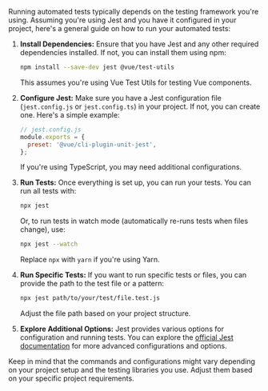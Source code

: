 Running automated tests typically depends on the testing framework you're using. Assuming you're using Jest and you have it configured in your project, here's a general guide on how to run your automated tests:

1. **Install Dependencies:**
   Ensure that you have Jest and any other required dependencies installed. If not, you can install them using npm:

   ```bash
   npm install --save-dev jest @vue/test-utils
   ```

   This assumes you're using Vue Test Utils for testing Vue components.

2. **Configure Jest:**
   Make sure you have a Jest configuration file (`jest.config.js` or `jest.config.ts`) in your project. If not, you can create one. Here's a simple example:

   ```javascript
   // jest.config.js
   module.exports = {
     preset: '@vue/cli-plugin-unit-jest',
   };
   ```

   If you're using TypeScript, you may need additional configurations.

3. **Run Tests:**
   Once everything is set up, you can run your tests. You can run all tests with:

   ```bash
   npx jest
   ```

   Or, to run tests in watch mode (automatically re-runs tests when files change), use:

   ```bash
   npx jest --watch
   ```

   Replace `npx` with `yarn` if you're using Yarn.

4. **Run Specific Tests:**
   If you want to run specific tests or files, you can provide the path to the test file or a pattern:

   ```bash
   npx jest path/to/your/test/file.test.js
   ```

   Adjust the file path based on your project structure.

5. **Explore Additional Options:**
   Jest provides various options for configuration and running tests. You can explore the [official Jest documentation](https://jestjs.io/docs/en/cli) for more advanced configurations and options.

Keep in mind that the commands and configurations might vary depending on your project setup and the testing libraries you use. Adjust them based on your specific project requirements.
